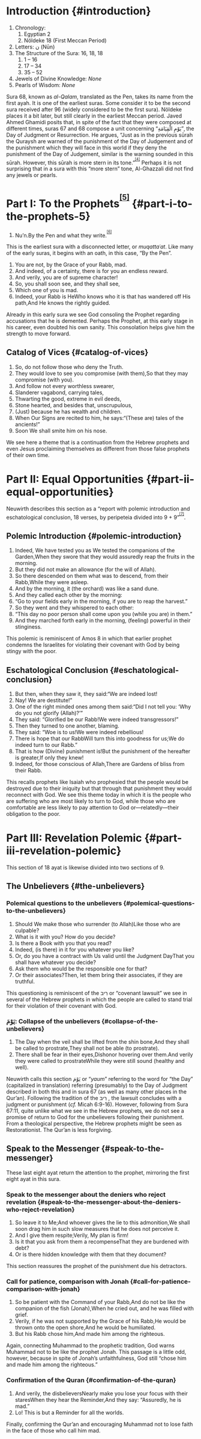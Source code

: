 # Introduction {#introduction}

1.  Chronology:
    1.  Egyptian 2
    2.  Nöldeke 18 (First Meccan Period)
2.  Letters: ن (Nūn)
3.  The Structure of the Sura: 16, 18, 18
    1.  1 – 16
    2.  17 – 34
    3.  35 – 52
4.  Jewels of Divine Knowledge: _None_
5.  Pearls of Wisdom: _None_

Sura 68, known as _al-Qalam_, translated as the Pen, takes its name from the first ayah. It is one of the earliest suras. Some consider it to be the second sura received after 96 (widely considered to be the first sura). Nöldeke places it a bit later, but still clearly in the earliest Meccan period. Javed Ahmed Ghamidi posits that, in spite of the fact that they were composed at different times, suras 67 and 68 compose a unit concerning “يَوْمِ الْقِيَامَةِ”, the Day of Judgment or Resurrection. He argues, “Just as in the previous sūrah the Quraysh are warned of the punishment of the Day of Judgement and of the punishment which they will face in this world if they deny the punishment of the Day of Judgement, similar is the warning sounded in this sūrah. However, this sūrah is more stern in its tone.”<sup><sup id="565915100367062-footnote-ref-4"><a href="#565915100367062-footnote-4">[4]</a></sup></sup> Perhaps it is not surprising that in a sura with this “more stern” tone, Al-Ghazzali did not find any jewels or pearls.

# Part I: To the Prophets<sup><sup id="565915100367062-footnote-ref-5"><a href="#565915100367062-footnote-5">[5]</a></sup></sup> {#part-i-to-the-prophets-5}

[^5]: Section titles translated (using Google Translate) from Neuwirth, Angelika. “Die Komposition der Suren und ihre Bauelemente” in _Studien zur Komposition der mekkanischen Suren_. Berlin: Walter de Gruyter, 2007\. 211\.

1.  Nu’n.By the Pen and what they write.<sup><sup id="565915100367062-footnote-ref-6"><a href="#565915100367062-footnote-6">[6]</a></sup></sup>

This is the earliest sura with a disconnected letter, or _muqattaʿat_. Like many of the early suras, it begins with an oath, in this case, “By the Pen”.

1.  You are not, by the Grace of your Rabb, mad.
2.  And indeed, of a certainty, there is for you an endless reward.
3.  And verily, you are of supreme character!
4.  So, you shall soon see, and they shall see,
5.  Which one of you is mad.
6.  Indeed, your Rabb is HeWho knows who it is that has wandered off His path,And He knows the rightly guided.

Already in this early sura we see God consoling the Prophet regarding accusations that he is demented. Perhaps the Prophet, at this early stage in his career, even doubted his own sanity. This consolation helps give him the strength to move forward.

## Catalog of Vices {#catalog-of-vices}

1.  So, do not follow those who deny the Truth.
2.  They would love to see you compromise (with them),So that they may compromise (with you).
3.  And follow not every worthless swearer,
4.  Slanderer vagabond, carrying tales,
5.  Thwarting the good, extreme in evil deeds,
6.  Stone hearted, and besides that, unscrupulous,
7.  (Just) because he has wealth and children.
8.  When Our Signs are recited to him, he says:“(These are) tales of the ancients!”
9.  Soon We shall smite him on his nose.

We see here a theme that is a continuation from the Hebrew prophets and even Jesus proclaiming themselves as different from those false prophets of their own time.

# Part II: Equal Opportunities {#part-ii-equal-opportunities}

Neuwirth describes this section as a “report with polemic introduction and eschatological conclusion, 18 verses, by peripeteia divided into 9 + 9”<sup><sup id="565915100367062-footnote-ref-7"><a href="#565915100367062-footnote-7">[7]</a></sup></sup>.

## Polemic Introduction {#polemic-introduction}

1.  Indeed, We have tested you as We tested the companions of the Garden,When they swore that they would assuredly reap the fruits in the morning.
2.  But they did not make an allowance (for the will of Allah).
3.  So there descended on them what was to descend, from their Rabb,While they were asleep.
4.  And by the morning, it (the orchard) was like a sand dune.
5.  And they called each other by the morning:
6.  “Go to your fields early in the morning, if you are to reap the harvest.”
7.  So they went and they whispered to each other:
8.  “This day no poor person shall come upon you (while you are) in them.”
9.  And they marched forth early in the morning, (feeling) powerful in their stinginess.

This polemic is reminiscent of Amos 8 in which that earlier prophet condemns the Israelites for violating their covenant with God by being stingy with the poor.

## Eschatological Conclusion {#eschatological-conclusion}

1.  But then, when they saw it, they said:“We are indeed lost!
2.  Nay! We are destitute!”
3.  One of the right minded ones among them said:“Did I not tell you: ‘Why do you not glorify (Allah)?’”
4.  They said: “Glorified be our Rabb!We were indeed transgressors!”
5.  Then they turned to one another, blaming.
6.  They said: “Woe is to us!We were indeed rebellious!
7.  There is hope that our RabbWill turn this into goodness for us;We do indeed turn to our Rabb.”
8.  That is how (Divine) punishment is!But the punishment of the hereafter is greater,If only they knew!
9.  Indeed, for those conscious of Allah,There are Gardens of bliss from their Rabb.

This recalls prophets like Isaiah who prophesied that the people would be destroyed due to their iniquity but that through that punishment they would reconnect with God. We see this theme today in which it is the people who are suffering who are most likely to turn to God, while those who are comfortable are less likely to pay attention to God or—relatedly—their obligation to the poor.

# Part III: Revelation Polemic {#part-iii-revelation-polemic}

This section of 18 ayat is likewise divided into two sections of 9.

## The Unbelievers {#the-unbelievers}

### Polemical questions to the unbelievers {#polemical-questions-to-the-unbelievers}

1.  Should We make those who surrender (to Allah)Like those who are culpable?
2.  What is it with you? How do you decide?
3.  Is there a Book with you that you read?
4.  Indeed, (is there) in it for you whatever you like?
5.  Or, do you have a contract with Us valid until the Judgment DayThat you shall have whatever you decide?
6.  Ask them who would be the responsible one for that?
7.  Or their associates?Then, let them bring their associates, if they are truthful.

This questioning is reminiscent of the רִיב or “covenant lawsuit” we see in several of the Hebrew prophets in which the people are called to stand trial for their violation of their covenant with God.

### يَوْمَ: Collapse of the unbelievers {#collapse-of-the-unbelievers}

1.  The Day when the veil shall be lifted from the shin bone,And they shall be called to prostrate,They shall not be able (to prostrate).
2.  There shall be fear in their eyes,Dishonor hovering over them.And verily they were called to prostrateWhile they were still sound (healthy and well).

Neuwirth calls this section يَوْمَ or “_yaum_” referring to the word for “the Day” (capitalized in translation) referring (presumably) to the Day of Judgment described in both this and in sura 67 (as well as many other places in the Qur’an). Following the tradition of the רִיב , the lawsuit concludes with a judgment or punishment (_cf._ Micah 6:9-16). However, following from Sura 67:11, quite unlike what we see in the Hebrew prophets, we do not see a promise of return to God for the unbelievers following their punishment. From a theological perspective, the Hebrew prophets might be seen as Restorationist. The Qur’an is less forgiving.

## Speak to the Messenger {#speak-to-the-messenger}

These last eight ayat return the attention to the prophet, mirroring the first eight ayat in this sura.

### Speak to the messenger about the deniers who reject revelation {#speak-to-the-messenger-about-the-deniers-who-reject-revelation}

1.  So leave it to Me;And whoever gives the lie to this admonition,We shall soon drag him in such slow measures that he does not perceive it.
2.  And I give them respite;Verily, My plan is firm!
3.  Is it that you ask from them a recompenseThat they are burdened with debt?
4.  Or is there hidden knowledge with them that they document?

This section reassures the prophet of the punishment due his detractors.

### Call for patience, comparison with Jonah {#call-for-patience-comparison-with-jonah}

1.  So be patient with the Command of your Rabb,And do not be like the companion of the fish (Jonah),When he cried out, and he was filled with grief.
2.  Verily, if he was not supported by the Grace of his Rabb,He would be thrown onto the open shore,And he would be humiliated.
3.  But his Rabb chose him,And made him among the righteous.

Again, connecting Muhammad to the prophetic tradition, God warns Muhammad not to be like the prophet Jonah. This passage is a little odd, however, because in spite of Jonah’s unfaithfulness, God still “chose him and made him among the righteous.”

### Confirmation of the Quran {#confirmation-of-the-quran}

1.  And verily, the disbelieversNearly make you lose your focus with their staresWhen they hear the Reminder,And they say: “Assuredly, he is mad.”
2.  Lo! This is but a Reminder for all the worlds.

Finally, confirming the Qur’an and encouraging Muhammad not to lose faith in the face of those who call him mad.



[^4]: Ghamidi, Javed Ahmed. “Sūrah Qalam (Part 1/2).” Al-Mawrid.

[^5]: Section titles translated (using Google Translate) from Neuwirth, Angelika. “Die Komposition der Suren und ihre Bauelemente” in _Studien zur Komposition der mekkanischen Suren_. Berlin: Walter de Gruyter, 2007\. 211\.

[^6]: This and all following translations are by Dr. Nazeer Ahmed and can be found at https://historyofislam.com/the-quran/surah-68-suratul-qalam/.





[^7]:
